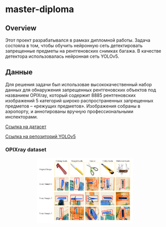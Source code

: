 # master-diploma

## Overview
Этот проект разрабатывался в рамках дипломной работы.
Задача состояла в том, чтобы обучить нейронную сеть детектировать запрещенные предметы на рентгеновских снимках багажа.
В качестве детектора использовалась нейронная сеть YOLOv5. 


## Данные
Для решения задачи был использовае высококачественный набор данных для обнаружения запрещенных рентгеновских объектов под названием OPIXray, который содержит 8885 рентгеновских изображений 5 категорий широко распространенных запрещенных предметов – «режущих предметов». Изображения собраны в аэропорту, и аннотированы вручную профессиональными инспекторами.

<a href="https://github.com/OPIXray-author/OPIXray">Ссылка на датасет</a>

<a href="https://github.com/ultralytics/yolov5">Ссылка на репозиторий YOLOv5</a>

### OPIXray dataset
<p align=center>
    <img src="images/samples.png" width="60%" height="60%"/>
</p>


